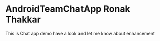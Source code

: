# AndroidTeamChatApp Ronak Thakkar


This is Chat app demo have a look and let me know about enhancement
